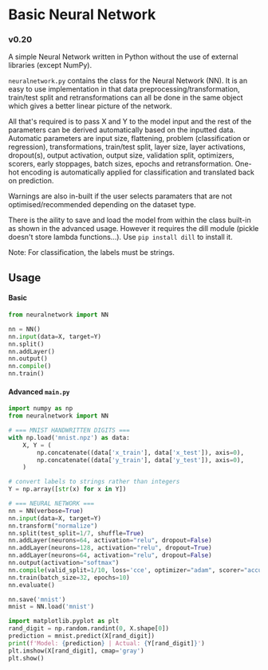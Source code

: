 # Basic Neural Network

### v0.20

A simple Neural Network written in Python without the use of external libraries (except NumPy).

`neuralnetwork.py` contains the class for the Neural Network (NN). It is an easy to use implementation in that data preprocessing/transformation, train/test split and retransformations can all be done in the same object which gives a better linear picture of the network.

All that's required is to pass X and Y to the model input and the rest of the parameters can be derived automatically based on the inputted data. Automatic parameters are input size, flattening, problem (classification or regression), transformations, train/test split, layer size, layer activations, dropout(s), output activation, output size, validation split, optimizers, scorers, early stoppages, batch sizes, epochs and retransformation. One-hot encoding is automatically applied for classification and translated back on prediction.

Warnings are also in-built if the user selects paramaters that are not optimised/recommended depending on the dataset type.

There is the aility to save and load the model from within the class built-in as shown in the advanced usage. However it requires the dill module (pickle doesn't store lambda functions...).
Use `pip install dill` to install it.

Note: For classification, the labels must be strings.

## Usage

#### Basic
```python
from neuralnetwork import NN

nn = NN()
nn.input(data=X, target=Y)
nn.split()
nn.addLayer()
nn.output()
nn.compile()
nn.train()
```

#### Advanced `main.py`
```python
import numpy as np
from neuralnetwork import NN

# === MNIST HANDWRITTEN DIGITS ===
with np.load('mnist.npz') as data:
	X, Y = (
	    np.concatenate((data['x_train'], data['x_test']), axis=0),
	    np.concatenate((data['y_train'], data['y_test']), axis=0),
	)

# convert labels to strings rather than integers
Y = np.array([str(x) for x in Y])

# === NEURAL NETWORK ===
nn = NN(verbose=True)
nn.input(data=X, target=Y)
nn.transform("normalize")
nn.split(test_split=1/7, shuffle=True)
nn.addLayer(neurons=64, activation="relu", dropout=False)
nn.addLayer(neurons=128, activation="relu", dropout=True)
nn.addLayer(neurons=64, activation="relu", dropout=False)
nn.output(activation="softmax")
nn.compile(valid_split=1/10, loss='cce', optimizer="adam", scorer="accuracy", learn_rate=0.001)
nn.train(batch_size=32, epochs=10)
nn.evaluate()

nn.save('mnist')
mnist = NN.load('mnist')

import matplotlib.pyplot as plt
rand_digit = np.random.randint(0, X.shape[0])
prediction = mnist.predict(X[rand_digit])
print(f'Model: {prediction} | Actual: {Y[rand_digit]}')
plt.imshow(X[rand_digit], cmap='gray')
plt.show()
```